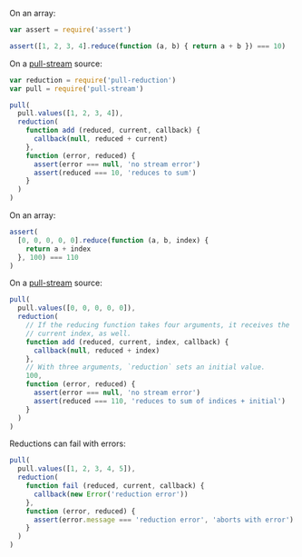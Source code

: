 On an array:

```javascript
var assert = require('assert')

assert([1, 2, 3, 4].reduce(function (a, b) { return a + b }) === 10)
```

On a [pull-stream] source:

[pull-stream]: https://www.npmjs.com/package/pull-stream

```javascript
var reduction = require('pull-reduction')
var pull = require('pull-stream')

pull(
  pull.values([1, 2, 3, 4]),
  reduction(
    function add (reduced, current, callback) {
      callback(null, reduced + current)
    },
    function (error, reduced) {
      assert(error === null, 'no stream error')
      assert(reduced === 10, 'reduces to sum')
    }
  )
)
```

On an array:

```javascript
assert(
  [0, 0, 0, 0, 0].reduce(function (a, b, index) {
    return a + index
  }, 100) === 110
)
```

On a [pull-stream] source:

```javascript
pull(
  pull.values([0, 0, 0, 0, 0]),
  reduction(
    // If the reducing function takes four arguments, it receives the
    // current index, as well.
    function add (reduced, current, index, callback) {
      callback(null, reduced + index)
    },
    // With three arguments, `reduction` sets an initial value.
    100,
    function (error, reduced) {
      assert(error === null, 'no stream error')
      assert(reduced === 110, 'reduces to sum of indices + initial')
    }
  )
)
```

Reductions can fail with errors:

```javascript
pull(
  pull.values([1, 2, 3, 4, 5]),
  reduction(
    function fail (reduced, current, callback) {
      callback(new Error('reduction error'))
    },
    function (error, reduced) {
      assert(error.message === 'reduction error', 'aborts with error')
    }
  )
)
```
